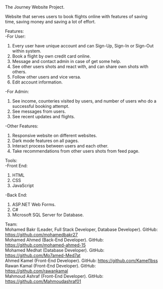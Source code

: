 The Journey Website Project.

Website that serves users to book flights online with features of saving time, saving money and saving a lot of effort.

Features:\
-For User:
1) Every user have unique account and can Sign-Up, Sign-In or Sign-Out within system.
2) Book a flight by own credit card online.
3) Message and contact admin in case of get some help.
4) See other users shots and react with, and can share own shots with others.
5) Follow other users and vice versa.
6) Edit account information.

-For Admin:
1) See income, counteries visited by users, and number of users who do a successful booking attempt.
2) See messages from users.
3) See recent updates and flights.

-Other Features:
1) Responsive website on different websites.
2) Dark mode features on all pages.
3) Interact process between users and each other.
4) Take recommendations from other users shots from feed page.

Tools:\
-Front End:
1) HTML
2) CSS
3) JavaScript

-Back End:
1) ASP.NET Web Forms.
2) C#
3) Microsoft SQL Server for Database.

Team:\
Mohamed Bakr (Leader, Full Stack Developer, Database Developer). GitHub: https://github.com/mohamedbakr27 \
Mohamed Ahmed (Back-End Developer). GitHub: https://github.com/mohamed-ahmed-15 \
Mohamed Medhat (Database Developer). GitHub: https://github.com/Mo7amed-Med7at \
Ahmed Kamel (Front-End Developer). GitHub: https://github.com/Kamel1bss \
Rawan Kamal (Front-End Developer). GitHub: https://github.com/rawankamal \
Mahmoud Ashraf (Front-End Developer). GitHub: https://github.com/Mahmoudashraf01
